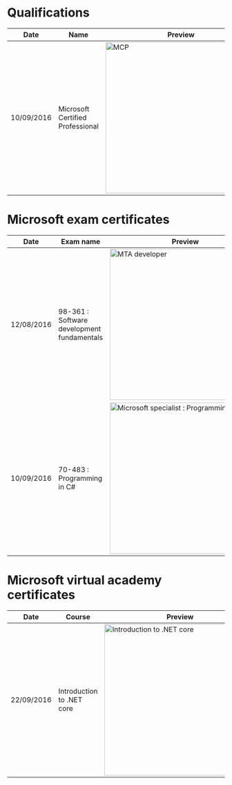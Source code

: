 # Qualifications
| Date       | Name                | Preview             |
| ---------- |  ------------------ | ------------------- |
| 10/09/2016 | Microsoft Certified Professional | <img alt="MCP" src="https://user-images.githubusercontent.com/3094339/27295713-0969dfb8-5548-11e7-9562-c6fe116277f5.png" width="350" align="middle"> |

# Microsoft exam certificates
| Date       | Exam name           |  Preview            |
| ---------- |  ------------------ | ------------------- |
| 12/08/2016 | 98-361 : Software development fundamentals | <img alt="MTA developer" src="https://user-images.githubusercontent.com/3094339/27296747-4e13ee02-554c-11e7-8f2c-21b68c3e4889.png" width="350" align="middle"> |
| 10/09/2016 | 70-483 : Programming in C#   | <img alt="Microsoft specialist : Programming in C#" src="https://user-images.githubusercontent.com/3094339/27295711-03c6f280-5548-11e7-9728-6e12138c7b85.png" width="350" align="middle"> |

# Microsoft virtual academy certificates
| Date       | Course              |  Preview            |
| ---------- |  ------------------ | ------------------- |
| 22/09/2016 | Introduction to .NET core | <img alt="Introduction to .NET core" src="https://user-images.githubusercontent.com/3094339/27297070-9797bd1e-554d-11e7-9caf-1d98893a9f1d.png" width="350" align="middle"> |
